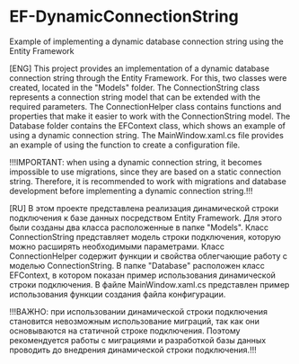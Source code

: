 # EF-DynamicConnectionString
Example of implementing a dynamic database connection string using the Entity Framework

[ENG]
This project provides an implementation of a dynamic database connection string through the Entity Framework.
For this, two classes were created, located in the "Models" folder.
The ConnectionString class represents a connection string model that can be extended with the required parameters.
The ConnectionHelper class contains functions and properties that make it easier to work with the ConnectionString model.
The Database folder contains the EFContext class, which shows an example of using a dynamic connection string.
The MainWindow.xaml.cs file provides an example of using the function to create a configuration file.

!!!IMPORTANT: when using a dynamic connection string, it becomes impossible to use migrations, since they are based on a static connection string. Therefore, it is recommended to work with migrations and database development before implementing a dynamic connection string.!!!

[RU]
В этом проекте представлена реализация динамической строки подключения к базе данных посредством Entity Framework.
Для этого были созданы два класса расположенные в папке "Models".
Класс ConnectionString представляет модель строки подключения, которую можно расширять необходимыми параметрами.
Класс ConnectionHelper содержит функции и свойства облегчающие работу с моделью ConnectionString.
В папке "Database" расположен класс EFContext, в котором показан пример использования динамической строки подключения.
В файле MainWindow.xaml.cs представлен пример использования функции создания файла конфигурации.

!!!ВАЖНО: при использовании динамической строки подключения становится невозможным использование миграций, так как они основываются на статичной строке подключения. Поэтому рекомендуется работы с миграциями и разработкой базы данных проводить до внедрения динамической строки подключения.!!!
